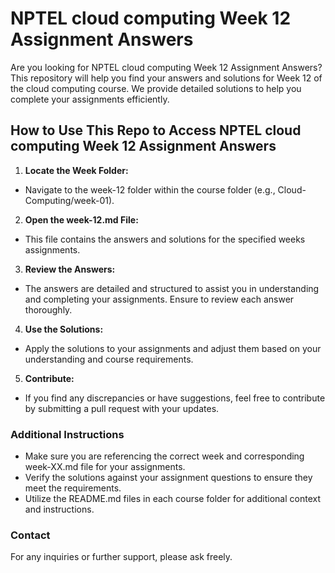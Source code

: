 # NPTEL cloud computing Week 12 Assignment Answers

Are you looking for NPTEL cloud computing Week 12 Assignment Answers? This repository will help you find your answers and solutions for Week 12 of the cloud computing course. We provide detailed solutions to help you complete your assignments efficiently.

## How to Use This Repo to Access NPTEL cloud computing Week 12 Assignment Answers

1. **Locate the Week Folder:**
- Navigate to the week-12 folder within the course folder (e.g., Cloud-Computing/week-01).

2. **Open the week-12.md File:**
- This file contains the answers and solutions for the specified weeks assignments.

3. **Review the Answers:**
- The answers are detailed and structured to assist you in understanding and completing your assignments. Ensure to review each answer thoroughly.

4. **Use the Solutions:**
- Apply the solutions to your assignments and adjust them based on your understanding and course requirements.

5. **Contribute:**
- If you find any discrepancies or have suggestions, feel free to contribute by submitting a pull request with your updates.

### Additional Instructions
- Make sure you are referencing the correct week and corresponding week-XX.md file for your assignments.
- Verify the solutions against your assignment questions to ensure they meet the requirements.
- Utilize the README.md files in each course folder for additional context and instructions.

### Contact
For any inquiries or further support, please ask freely.


